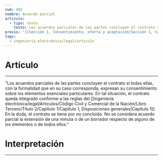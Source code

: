 ```yaml
---
num: 982
nombre: Acuerdo parcial
articulo:
  - tipo: texto
    texto: Los acuerdos parciales de las partes concluyen el contrato si todas ellas, con la formalidad que en su caso corresponda, expresan su consentimiento sobre los elementos esenciales particulares. En tal situación, el contrato queda integrado conforme a las reglas del Capítulo 1. En la duda, el contrato se tiene por no concluido. No se considera acuerdo parcial la extensión de una minuta o de un borrador respecto de alguno de los elementos o de todos ellos.
previo: "[[Sección 1, Consentimiento, oferta y aceptación|Sección 1, Consentimiento, oferta y aceptación]]"
tags:
  - ingeniería-electrónica/legal/articulo
---
```

# Artículo
---
"Los acuerdos parciales de las partes concluyen el contrato si todas ellas, con la formalidad que en su caso corresponda, expresan su consentimiento sobre los elementos esenciales particulares. En tal situación, el contrato queda integrado conforme a las reglas del [[ingeniería electrónica/legal/Articulos/Código Civil y Comercial de la Nación/Libro Tercero/Título 2/Capítulo 1/Capítulo 1, Disposiciones generales|Capítulo 1]]. En la duda, el contrato se tiene por no concluido. No se considera acuerdo parcial la extensión de una minuta o de un borrador respecto de alguno de los elementos o de todos ellos."

# Interpretación
---
